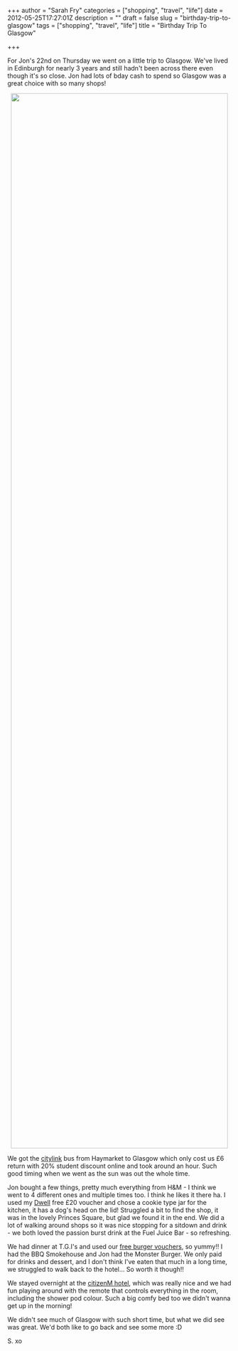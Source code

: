 +++
author = "Sarah Fry"
categories = ["shopping", "travel", "life"]
date = 2012-05-25T17:27:01Z
description = ""
draft = false
slug = "birthday-trip-to-glasgow"
tags = ["shopping", "travel", "life"]
title = "Birthday Trip To Glasgow"

+++


For Jon's 22nd on Thursday we went on a little trip to Glasgow. We've lived in Edinburgh for nearly 3 years and still hadn't been across there even though it's so close. Jon had lots of bday cash to spend so Glasgow was a great choice with so many shops!
<p style="text-align: center;"><a href="https://yayfryday.com/images/2012/05/IMGP29181.jpg"><img class="aligncenter size-full wp-image-718" title="Glasgow trip" src="https://yayfryday.com/images/2012/05/IMGP29181.jpg" alt="" width="488" height="2369" /></a></p>
We got the <a href="http://www.citylink.co.uk/index.php" target="_blank">citylink</a> bus from Haymarket to Glasgow which only cost us £6 return with 20% student discount online and took around an hour. Such good timing when we went as the sun was out the whole time.

Jon bought a few things, pretty much everything from H&amp;M - I think we went to 4 different ones and multiple times too. I think he likes it there ha. I used my <a href="http://dwell.co.uk/" target="_blank">Dwell</a> free £20 voucher and chose a cookie type jar for the kitchen, it has a dog's head on the lid! Struggled a bit to find the shop, it was in the lovely Princes Square, but glad we found it in the end. We did a lot of walking around shops so it was nice stopping for a sitdown and drink - we both loved the passion burst drink at the Fuel Juice Bar - so refreshing.

We had dinner at T.G.I's and used our <a title="Free(ish) T.G.I Friday’s Juicy Burger" href="https://yayfryday.com/post/freeish-t-g-i-fridays-juicy-burger/" target="_blank">free burger vouchers</a>, so yummy!! I had the BBQ Smokehouse and Jon had the Monster Burger. We only paid for drinks and dessert, and I don't think I've eaten that much in a long time, we struggled to walk back to the hotel... So worth it though!!

We stayed overnight at the <a href="http://www.citizenm.com/glasgow/" target="_blank">citizenM hotel</a>, which was really nice and we had fun playing around with the remote that controls everything in the room, including the shower pod colour. Such a big comfy bed too we didn't wanna get up in the morning!

We didn't see much of Glasgow with such short time, but what we did see was great. We'd both like to go back and see some more :D

S. xo

